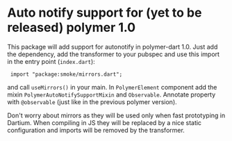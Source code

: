 # Auto notify support for (yet to be released) polymer 1.0

This package will add support for autonotify in polymer-dart 1.0.
Just add the dependency, add the transformer to your pubspec and
use this import in the entry point (`index.dart`):
```
 import "package:smoke/mirrors.dart";
```
and call `useMirrors()` in your main. In `PolymerElement` component add the mixin `PolymerAutoNotifySupportMixin` and `Observable`.
Annotate property with `@observable` (just like in the previous polymer version).

Don't worry about mirrors as they will be used only when fast prototyping in Dartium. 
When compiling in JS they will be replaced by a nice static configuration and imports
will be removed by the transformer.

